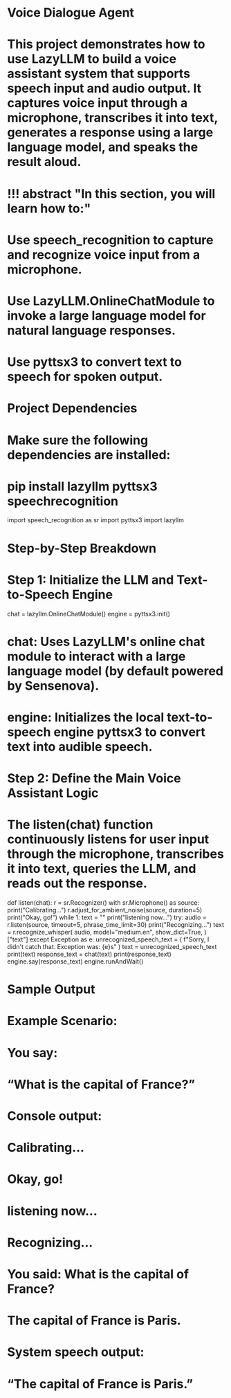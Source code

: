 # Voice Dialogue Agent
# This project demonstrates how to use LazyLLM to build a voice assistant system that supports speech input and audio output. It captures voice input through a microphone, transcribes it into text, generates a response using a large language model, and speaks the result aloud.

# !!! abstract "In this section, you will learn how to:"
# Use speech_recognition to capture and recognize voice input from a microphone.
# Use LazyLLM.OnlineChatModule to invoke a large language model for natural language responses.
# Use pyttsx3 to convert text to speech for spoken output.

# Project Dependencies
# Make sure the following dependencies are installed:
# pip install lazyllm pyttsx3 speechrecognition

import speech_recognition as sr
import pyttsx3
import lazyllm

# Step-by-Step Breakdown
# Step 1: Initialize the LLM and Text-to-Speech Engine

chat = lazyllm.OnlineChatModule()
engine = pyttsx3.init()

# chat: Uses LazyLLM's online chat module to interact with a large language model (by default powered by Sensenova).
# engine: Initializes the local text-to-speech engine pyttsx3 to convert text into audible speech.

# Step 2: Define the Main Voice Assistant Logic
# The listen(chat) function continuously listens for user input through the microphone, transcribes it into text, queries the LLM, and reads out the response.


def listen(chat):
    r = sr.Recognizer()
    with sr.Microphone() as source:
        print("Calibrating...")
        r.adjust_for_ambient_noise(source, duration=5)
        print("Okay, go!")
        while 1:
            text = ""
            print("listening now...")
            try:
                audio = r.listen(source, timeout=5, phrase_time_limit=30)
                print("Recognizing...")
                text = r.recognize_whisper(
                    audio,
                    model="medium.en",
                    show_dict=True,
                )["text"]
            except Exception as e:
                unrecognized_speech_text = (
                    f"Sorry, I didn't catch that. Exception was: {e}s"
                )
                text = unrecognized_speech_text
            print(text)
            response_text = chat(text)
            print(response_text)
            engine.say(response_text)
            engine.runAndWait()

# Sample Output

# Example Scenario:

# You say:
# “What is the capital of France?”

# Console output:
# Calibrating...
# Okay, go!
# listening now...
# Recognizing...
# You said: What is the capital of France?
# The capital of France is Paris.

# System speech output:
# “The capital of France is Paris.”